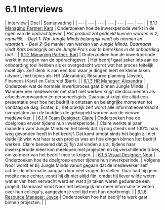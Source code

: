 # 6.1 Interviews

| Interview | Doel | Samenvatting |
| --- | --- | --- | --- | --- | --- | --- |
| [6.1.1 Managing Partner: Kars](6.1.1-managing-partner-kars.md)                                                                                                                                                                                                                                                                                                                                                                                      | Onderzoeken hoe de inwerkperiode werkt in de ogen van de opdrachtgever.                                                                                                                                                                                                                                  | _Het product zal gedeeld kunnen worden in 2, namelijk: - Deel 1: Wat Jungle Minds belangrijk vindt als normen en waarden. - Deel 2:_ De manier van werken van _Jungle Minds. Daarnaast vindt Kars belangrijk om de Jungle Pro's ook te betrekken in de onboarding tool._ |
| [6.1.2 Managing Partner: Bart](6.1.2-managing-partner-bart.md) | Onderzoeken hoe de inwerkperiode werkt in de ogen van de opdrachtgever.  | Het bedrijf gaat zeker iets aan de onboarding tool hebben als er overgedacht wordt wat het proces feitelijk moet zijn. Zelf denk ik aan een tool waar je dingen leert en kleine taken uitvoert, met topics als: HR \(Alexandra\), Resource planning \(Joyce\), Finances \(Kars\) en Cultureel \(Bart\). |
| [6.1.3 HR Manager: Alexandra](6.1.3-hr-manager-alexandra.md) | Onderzoek wat de normale inwerkproces gaat binnen Jungle Minds . | Wanneer een medewerker net start met werken krijgt die documenten als arbeidsvoorwaarden en personeelsgids. Daarnaast krijgt die altijd een presentatie over hoe het bedrijf is ontstaan en belangrijke momenten tot vandaag de dag. Echter, bij het praktijk zelf wordt alle informatieoverdracht overgelaten aan de buddies die gekoppeld worden aan de nieuwe medewerker.  |
| [6.1.4 Team Designer: Claire](6.1.4-team-designer-claire.md) | Onderzoeken hoe de doelgroep ervoer tijdens hun inwerkperiode.                                         | Claire werkte al paar maanden voor Jungle Minds en het bleek dat zij nog steeds niet 100% haar weg gevonden heeft in het bedrijf. Dat komt omdat sinds het begin zij niet duidelijk wist wat haar taken precies was en hoe dingen binnen het bedrijf werken. Claire benoemd dat zij fijn zal vinden als zij tijdens haar inwerkperiode meer kon meelopen met projecten en bij verschillende tribes, om zo meer van het bedrijf mee te krijgen.  |
| [6.1.5 Visual Designer: Noor](6.1.5-visual-designer-noor.md) | Onderzoeken hoe de doelgroep ervoer tijdens hun inwerkperiode.                                                                                        | Volgens Noor wordt er bij Jungle Minds vanuit gegaan dat de medewerker zelf achter de informatie aangaat door veel vragen te stellen. Daar had hij geen moeite mee echter, vondt hij dit niet altijd fijn, omdat hij liever wilde weten wat er van hem verwacht werd en wat zijn taken waren gedurende een project. Daarnaast vindt Noor het belangrijk om meer informatie te weten over hun collega's, aangezien je veel tijd met hun doorbrengt.  |
| [6.1.6 Resource Manager: Joyce](6.1.6-resource-manager-joyce.md)                                  | Onderzoeken hoe het bedrijf te werk gaat binnen projecten. |  |

